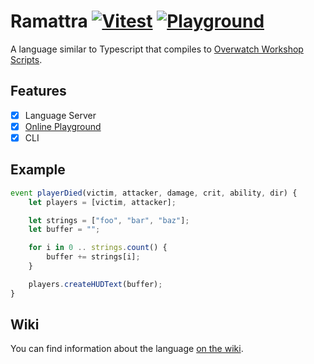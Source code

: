 # Ramattra [![Vitest](https://github.com/DvvCz/Ramattra/actions/workflows/vitest.yml/badge.svg)](https://github.com/DvvCz/Ramattra/actions) [![Playground](https://github.com/DvvCz/Ramattra/actions/workflows/playground.yml/badge.svg)](https://dvvcz.github.io/Ramattra)

A language similar to Typescript that compiles to [Overwatch Workshop Scripts](https://workshop.codes/wiki).

## Features
- [x] Language Server
- [x] [Online Playground](https://dvvcz.github.io/Ramattra)
- [x] CLI

## Example

```ts
event playerDied(victim, attacker, damage, crit, ability, dir) {
	let players = [victim, attacker];

	let strings = ["foo", "bar", "baz"];
	let buffer = "";

	for i in 0 .. strings.count() {
		buffer += strings[i];
	}

	players.createHUDText(buffer);
}
```

## Wiki

You can find information about the language [on the wiki](https://github.com/DvvCz/Ramattra/wiki).